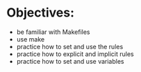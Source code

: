 # Objectives:
- be familiar with Makefiles
- use make
- practice how to set and use the rules
- practice how to explicit and implicit rules
- practice how to set and use variables
